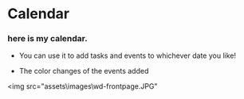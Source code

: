 # Calendar

### here is my calendar.

- You can use it to add tasks and events to whichever date you like!

- The color changes of the events added

<img src="assets\images\wd-frontpage.JPG"
